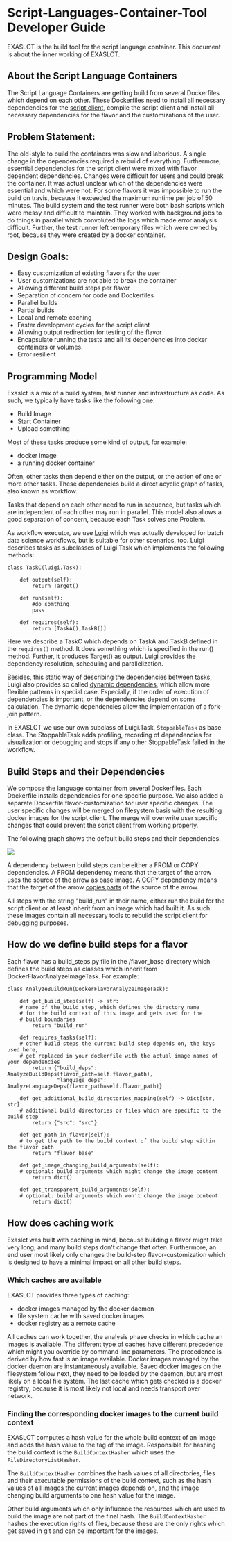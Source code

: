 # Script-Languages-Container-Tool Developer Guide

EXASLCT is the build tool for the script language container. 
This document is about the inner working of EXASLCT.

## About the Script Language Containers
The Script Language Containers are getting build 
from several Dockerfiles which depend on each other. 
These Dockerfiles need to install all necessary 
dependencies for the [script client](https://github.com/exasol/script-languages/tree/master/exaudfclient/base), 
compile the script client and install all necessary dependencies 
for the flavor and the customizations of the user.

## Problem Statement:
The old-style to build the containers was slow and laborious. 
A single change in the dependencies required a rebuild of everything. 
Furthermore, essential dependencies for the script client were 
mixed with flavor dependent dependencies. 
Changes were difficult for users and could break the container. 
It was actual unclear which of the dependencies were essential 
and which were not. For some flavors it was impossible to run 
the build on travis, because it exceeded the maximum runtime 
per job of 50 minutes. 
The build system and the test runner were both bash scripts 
which were messy and difficult to maintain. 
They worked with background jobs to do things in parallel 
which convoluted the logs which made error analysis difficult.
Further, the test runner left temporary files which were owned by root, 
because they were created by a docker container.

## Design Goals:

* Easy customization of existing flavors for the user
* User customizations are not able to break the container
* Allowing different build steps per flavor
* Separation of concern for code and Dockerfiles
* Parallel builds
* Partial builds
* Local and remote caching
* Faster development cycles for the script client
* Allowing output redirection for testing of the flavor
* Encapsulate running the tests and all its dependencies 
  into docker containers or volumes.
* Error resilient

## Programming Model

Exaslct is a mix of a build system, test runner and infrastructure as code. 
As such, we typically have tasks like the following one:
- Build Image
- Start Container
- Upload something

Most of these tasks produce some kind of output, for example:
- docker image
- a running docker container

Often, other tasks then depend either on the output, or 
the action of one or more other tasks.
These dependencies build a direct acyclic graph of tasks, 
also known as workflow.


Tasks that depend on each other need to run in sequence, 
but tasks which are independent of each other may run in parallel. 
This model also allows a good separation of concern, 
because each Task solves one Problem.


As workflow executor, we use  [Luigi](https://luigi.readthedocs.io/en/stable/) 
which was actually developed for batch data science workflows, 
but is suitable for other scenarios, too.
Luigi describes tasks as subclasses of Luigi.Task 
which implements the following methods:

```
class TaskC(luigi.Task):

    def output(self):
        return Target()
    
    def run(self):
        #do somthing
        pass
        
    def requires(self):
        return [TaskA(),TaskB()]
```

Here we describe a TaskC which depends on TaskA and TaskB 
defined in the `requires()` method. 
It does something which is specified in the run() method. 
Further, it produces Target() as output. 
Luigi provides the dependency resolution, scheduling and parallelization.

Besides, this static way of describing the dependencies between tasks, 
Luigi also provides so called 
[dynamic dependencies](https://luigi.readthedocs.io/en/stable/tasks.html#dynamic-dependencies), 
which allow more flexible patterns in special case. 
Especially, if the order of execution of dependencies is important, or 
the dependencies depend on some calculation. The dynamic dependencies 
allow the implementation of a fork-join pattern.

In EXASLCT we use our own subclass of Luigi.Task, `StoppableTask` 
as base class. The StoppableTask adds profiling, 
recording of dependencies for visualization or debugging and
stops if any other StoppableTask failed in the workflow.

## Build Steps and their Dependencies

We compose the language container from several Dockerfiles.
Each Dockerfile installs dependencies for one specific purpose.
We also added a separate Dockerfile flavor-customization for user specific changes.
The user specific changes will be merged on filesystem basis 
with the resulting docker images for the script client. 
The merge will overwrite user specific changes 
that could prevent the script client from working properly.

The following graph shows the default build steps and their dependencies.

![](images/image-dependencies.png)

A dependency between build steps can be either a FROM or 
COPY dependencies. A FROM dependency means that 
the target of the arrow uses the source of the arrow as base image.
A COPY dependency means that the target of the arrow 
[copies parts](https://docs.docker.com/develop/develop-images/multistage-build/) 
of the source of the arrow.

All steps with the string "build_run" in their name, 
either run the build for the script client or 
at least inherit from an image which had built it. 
As such these images contain all necessary tools to rebuild 
the script client for debugging purposes.

## How do we define build steps for a flavor

Each flavor has a build_steps.py file in the 
<flavor-path>/flavor_base directory 
which defines the build steps as classes which inherit 
from DockerFlavorAnalyzeImageTask.
For example:

```
class AnalyzeBuildRun(DockerFlavorAnalyzeImageTask):

    def get_build_step(self) -> str:
    # name of the build step, which defines the directory name 
    # for the build context of this image and gets used for the 
    # build boundaries
        return "build_run"

    def requires_tasks(self):
    # other build steps the current build step depends on, the keys used here, 
    # get replaced in your dockerfile with the actual image names of your dependencies
        return {"build_deps": AnalyzeBuildDeps(flavor_path=self.flavor_path),
                "language_deps": AnalyzeLanguageDeps(flavor_path=self.flavor_path)}

    def get_additional_build_directories_mapping(self) -> Dict[str, str]:
    # additional build directories or files which are specific to the build step
        return {"src": "src"}

    def get_path_in_flavor(self):
    # to get the path to the build context of the build step within the flavor path
        return "flavor_base"

    def get_image_changing_build_arguments(self):
    # optional: build arguments which might change the image content
        return dict()
        
    def get_transparent_build_arguments(self):
    # optional: build arguments which won't change the image content
        return dict()
```


## How does caching work

Exaslct was built with caching in mind, 
because building a flavor might take very long, and 
many build steps don't change that often.
Furthermore, an end user most likely only changes the build-step 
flavor-customization which is designed to have a minimal impact 
on all other build steps.

### Which caches are available

EXASLCT provides three types of caching: 
- docker images managed by the docker daemon
- file system cache with saved docker images
- docker registry as a remote cache

All caches can work together, the analysis phase checks 
in which cache an images is available. 
The different type of caches have different precedence 
which might you override by command line parameters. 
The precedence is derived by how fast is an image available.
Docker images managed by the docker daemon are instantaneously available.
Saved docker images on the filesystem follow next, 
they need to be loaded by the daemon, 
but are most likely on a local file system. 
The last cache which gets checked is a docker registry, 
because it is most likely not local and needs transport over network.

### Finding the corresponding docker images to the current build context

EXASLCT computes a hash value for the whole build context of an image and 
adds the hash value to the tag of the image. 
Responsible for hashing the build context is the `BuildContextHasher` 
which uses the `FileDirectoryListHasher`.

The `BuildContextHasher` combines the hash values of all directories, 
files and their executable permissions of the build context, 
such as the hash values of all images
the current images depends on, and the image changing build arguments 
to one hash value for the image.
 
Other build arguments which only influence the resources 
which are used to build the image are not part of the final hash.
The `BuildContextHasher` hashes the execution rights of files, 
because these are the only rights which get saved in git and 
can be important for the images.